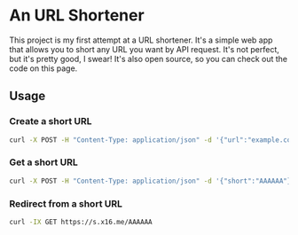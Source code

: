 # An URL Shortener

This project is my first attempt at a URL shortener. It's a simple web app that allows you to short any URL you want by API request. It's not perfect, but it's pretty good, I swear! It's also open source, so you can check out the code on this page.

## Usage

### Create a short URL

```sh
curl -X POST -H "Content-Type: application/json" -d '{"url":"example.com/mypath"}' https://s.x16.me/short
```

### Get a short URL

```sh
curl -X POST -H "Content-Type: application/json" -d '{"short":"AAAAAA"}' https://s.x16.me/url
```

### Redirect from a short URL

```sh
curl -IX GET https://s.x16.me/AAAAAA
```
